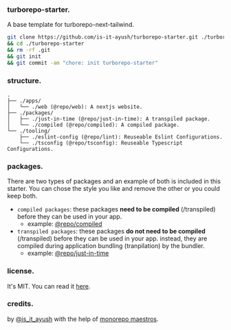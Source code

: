 ### turborepo-starter.

A base template for turborepo-next-tailwind.

```sh
git clone https://github.com/is-it-ayush/turborepo-starter.git ./turborepo-starter
&& cd ./turborepo-starter
&& rm -rf .git
&& git init
&& git commit -am "chore: init turborepo-starter"
```

### structure.

```
.
├── ./apps/
│   └── ./web (@repo/web): A nextjs website.
├── ./packages/
│   ├── ./just-in-time (@repo/just-in-time): A transpiled package.
│   └── ./compiled (@repo/compiled): A compiled package.
└── ./tooling/
    ├── ./eslint-config (@repo/lint): Reuseable Eslint Configurations.
    └── ./tsconfig (@repo/tsconfig): Reuseable Typescript Configurations.
```

### packages.

There are two types of packages and an example of both is included in this starter. You can chose the style you
like and remove the other or you could keep both.

- `compiled packages`: these packages **need to be compiled** (/transpiled) before they can be used in your app.
  - example: [@repo/compiled](./packages/compiled/)
- `transpiled packages`: these packages **do not need to be compiled** (/transpiled) before they can be used in your app. instead,
they are compiled during application bundling (tranpilation) by the bundler.
  - example: [@repo/just-in-time](./packages/just-in-time/)

### license.

It's MIT. You can read it [here](./LICENSE.md).

### credits.

by [@is_it_ayush](https://x.com/is_it_ayush) with the help of [monorepo maestros](https://www.shew.dev/monorepos).
